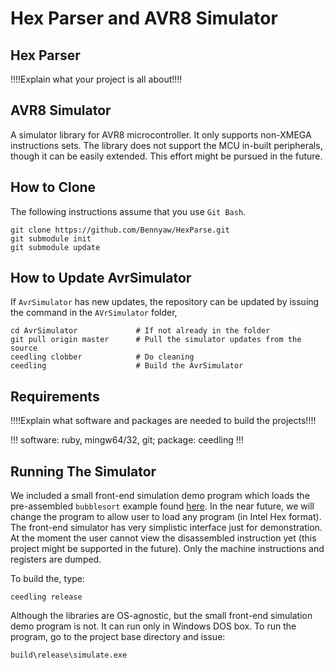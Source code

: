 Hex Parser and AVR8 Simulator
=============================

Hex Parser
----------
!!!!Explain what your project is all about!!!!

AVR8 Simulator
--------------
A simulator library for AVR8 microcontroller. It only supports non-XMEGA instructions sets. The library does not support the MCU in-built peripherals, though it can be easily extended. This effort might be pursued in the future.  

How to Clone
------------
The following instructions assume that you use ```Git Bash```.
```
git clone https://github.com/Bennyaw/HexParse.git
git submodule init
git submodule update
```

How to Update AvrSimulator
--------------------------
If ```AvrSimulator``` has new updates, the repository can be updated by issuing the command in the ```AVrSimulator``` folder,
```
cd AvrSimulator             # If not already in the folder
git pull origin master      # Pull the simulator updates from the source 
ceedling clobber            # Do cleaning 
ceedling                    # Build the AvrSimulator
```

Requirements
------------
!!!!Explain what software and packages are needed to build the projects!!!!

!!! software: ruby, mingw64/32, git; package: ceedling !!!  


Running The Simulator
---------------------
We included a small front-end simulation demo program which loads the pre-assembled ```bubblesort``` example found [here](http://www.microchip.com//wwwAppNotes/AppNotes.aspx?appnote=en591174). In the near future, we will change the program to allow user to load any program (in Intel Hex format). The front-end simulator has very simplistic interface just for demonstration. At the moment the user cannot view the disassembled instruction yet (this project might be supported in the future). Only the machine instructions and registers are dumped.  

To build the, type:
```
ceedling release
```
Although the libraries are OS-agnostic, but the small front-end simulation demo program is not. It can run only in Windows DOS box. To run the program, go to the project base directory and issue:    
```
build\release\simulate.exe
```

